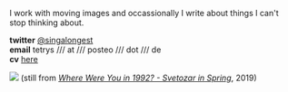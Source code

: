I work with moving images and occassionally I write about things I can't stop thinking about.  
  
**twitter** [@singalongest](https://twitter.com/singalongest)  
**email** tetrys /// at /// posteo /// dot /// de  
**cv** [here](https://www.rastko.co.uk/cv/)
  
![](/images/svetozar.png) 
(still from [_Where Were You in 1992? - Svetozar in Spring_](https://1992.maydayrooms.org/spring.html), 2019)
